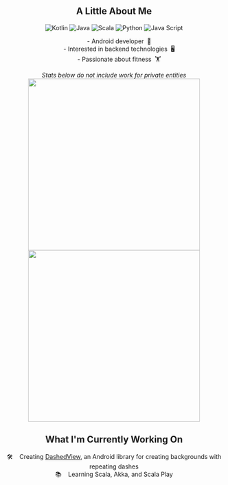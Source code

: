 <h2 align="center">A Little About Me</h2>

<div align="center">
  
  ![Kotlin](https://img.shields.io/badge/Kotlin-Proficient-brightgreen)
  ![Java](https://img.shields.io/badge/Java-Proficient-brightgreen)
  ![Scala](https://img.shields.io/badge/Scala-Capable-yellow)
  ![Python](https://img.shields.io/badge/Python-Familiar-lightgray)
  ![Java Script](https://img.shields.io/badge/Java%20Script-Familiar-lightgray)
</div>

<div align="center">
  <ul>
    - Android developer&nbsp;&nbsp;📱
    <br>
    - Interested in backend technologies&nbsp;&nbsp;🖥️
    <br>
    - Passionate about fitness&nbsp;&nbsp;🏋️
</div>
<p align="center">
  <i>Stats below do not include work for private entities</i>
  <br>
  <img width="400" src="https://github-readme-stats.vercel.app/api?username=MackHartley&count_private=true&show_icons=true&theme=dark" />
  <br>
  <img width="400" src="https://github-readme-stats.vercel.app/api/top-langs/?username=MackHartley&layout=compact&theme=dark&hide=c%2b%2b,Makefile,Jupyter%20Notebook,CMake,C,xslt,html,CUDA,Swift,Shell,CSS,PHP,Ruby,JavaScript" />
</p>
<h2 align="center">What I'm Currently Working On</h2>
<p align="center">
  🛠️&nbsp;&nbsp;&nbsp;&nbsp;Creating <a href="https://github.com/MackHartley/DashedView">DashedView</a>, an Android library for creating backgrounds with repeating dashes
  <br>
  📚&nbsp;&nbsp;&nbsp;&nbsp;Learning Scala, Akka, and Scala Play
</p>
